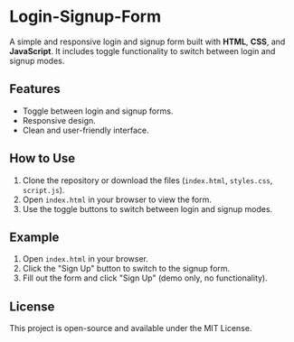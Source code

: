 # Login-Signup-Form
A simple and responsive login and signup form built with **HTML**, **CSS**, and **JavaScript**. It includes toggle functionality to switch between login and signup modes.

## Features

- Toggle between login and signup forms.
- Responsive design.
- Clean and user-friendly interface.

## How to Use

1. Clone the repository or download the files (`index.html`, `styles.css`, `script.js`).
2. Open `index.html` in your browser to view the form.
3. Use the toggle buttons to switch between login and signup modes.

## Example

1. Open `index.html` in your browser.
2. Click the "Sign Up" button to switch to the signup form.
3. Fill out the form and click "Sign Up" (demo only, no functionality).

## License

This project is open-source and available under the MIT License.

